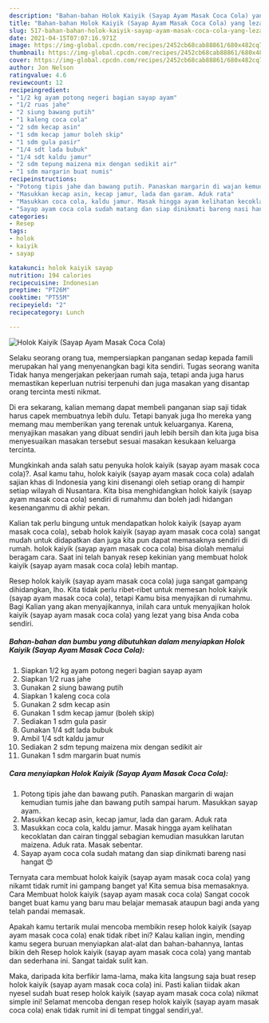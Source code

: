 ```yaml
---
description: "Bahan-bahan Holok Kaiyik (Sayap Ayam Masak Coca Cola) yang lezat Untuk Jualan"
title: "Bahan-bahan Holok Kaiyik (Sayap Ayam Masak Coca Cola) yang lezat Untuk Jualan"
slug: 517-bahan-bahan-holok-kaiyik-sayap-ayam-masak-coca-cola-yang-lezat-untuk-jualan
date: 2021-04-15T07:07:16.971Z
image: https://img-global.cpcdn.com/recipes/2452cb68cab88861/680x482cq70/holok-kaiyik-sayap-ayam-masak-coca-cola-foto-resep-utama.jpg
thumbnail: https://img-global.cpcdn.com/recipes/2452cb68cab88861/680x482cq70/holok-kaiyik-sayap-ayam-masak-coca-cola-foto-resep-utama.jpg
cover: https://img-global.cpcdn.com/recipes/2452cb68cab88861/680x482cq70/holok-kaiyik-sayap-ayam-masak-coca-cola-foto-resep-utama.jpg
author: Jon Nelson
ratingvalue: 4.6
reviewcount: 12
recipeingredient:
- "1/2 kg ayam potong negeri bagian sayap ayam"
- "1/2 ruas jahe"
- "2 siung bawang putih"
- "1 kaleng coca cola"
- "2 sdm kecap asin"
- "1 sdm kecap jamur boleh skip"
- "1 sdm gula pasir"
- "1/4 sdt lada bubuk"
- "1/4 sdt kaldu jamur"
- "2 sdm tepung maizena mix dengan sedikit air"
- "1 sdm margarin buat numis"
recipeinstructions:
- "Potong tipis jahe dan bawang putih. Panaskan margarin di wajan kemudian tumis jahe dan bawang putih sampai harum. Masukkan sayap ayam."
- "Masukkan kecap asin, kecap jamur, lada dan garam. Aduk rata"
- "Masukkan coca cola, kaldu jamur. Masak hingga ayam kelihatan kecoklatan dan cairan tinggal sebagian kemudian masukkan larutan maizena. Aduk rata. Masak sebentar."
- "Sayap ayam coca cola sudah matang dan siap dinikmati bareng nasi hangat 😍"
categories:
- Resep
tags:
- holok
- kaiyik
- sayap

katakunci: holok kaiyik sayap 
nutrition: 194 calories
recipecuisine: Indonesian
preptime: "PT26M"
cooktime: "PT55M"
recipeyield: "2"
recipecategory: Lunch

---
```



![Holok Kaiyik (Sayap Ayam Masak Coca Cola)](https://img-global.cpcdn.com/recipes/2452cb68cab88861/680x482cq70/holok-kaiyik-sayap-ayam-masak-coca-cola-foto-resep-utama.jpg)

Selaku seorang orang tua, mempersiapkan panganan sedap kepada famili merupakan hal yang menyenangkan bagi kita sendiri. Tugas seorang  wanita Tidak hanya mengerjakan pekerjaan rumah saja, tetapi anda juga harus memastikan keperluan nutrisi terpenuhi dan juga masakan yang disantap orang tercinta mesti nikmat.

Di era  sekarang, kalian memang dapat membeli panganan siap saji tidak harus capek membuatnya lebih dulu. Tetapi banyak juga lho mereka yang memang mau memberikan yang terenak untuk keluarganya. Karena, menyajikan masakan yang dibuat sendiri jauh lebih bersih dan kita juga bisa menyesuaikan masakan tersebut sesuai masakan kesukaan keluarga tercinta. 



Mungkinkah anda salah satu penyuka holok kaiyik (sayap ayam masak coca cola)?. Asal kamu tahu, holok kaiyik (sayap ayam masak coca cola) adalah sajian khas di Indonesia yang kini disenangi oleh setiap orang di hampir setiap wilayah di Nusantara. Kita bisa menghidangkan holok kaiyik (sayap ayam masak coca cola) sendiri di rumahmu dan boleh jadi hidangan kesenanganmu di akhir pekan.

Kalian tak perlu bingung untuk mendapatkan holok kaiyik (sayap ayam masak coca cola), sebab holok kaiyik (sayap ayam masak coca cola) sangat mudah untuk didapatkan dan juga kita pun dapat memasaknya sendiri di rumah. holok kaiyik (sayap ayam masak coca cola) bisa diolah memalui beragam cara. Saat ini telah banyak resep kekinian yang membuat holok kaiyik (sayap ayam masak coca cola) lebih mantap.

Resep holok kaiyik (sayap ayam masak coca cola) juga sangat gampang dihidangkan, lho. Kita tidak perlu ribet-ribet untuk memesan holok kaiyik (sayap ayam masak coca cola), tetapi Kamu bisa menyajikan di rumahmu. Bagi Kalian yang akan menyajikannya, inilah cara untuk menyajikan holok kaiyik (sayap ayam masak coca cola) yang lezat yang bisa Anda coba sendiri.

<!--inarticleads1-->

##### Bahan-bahan dan bumbu yang dibutuhkan dalam menyiapkan Holok Kaiyik (Sayap Ayam Masak Coca Cola):

1. Siapkan 1/2 kg ayam potong negeri bagian sayap ayam
1. Siapkan 1/2 ruas jahe
1. Gunakan 2 siung bawang putih
1. Siapkan 1 kaleng coca cola
1. Gunakan 2 sdm kecap asin
1. Gunakan 1 sdm kecap jamur (boleh skip)
1. Sediakan 1 sdm gula pasir
1. Gunakan 1/4 sdt lada bubuk
1. Ambil 1/4 sdt kaldu jamur
1. Sediakan 2 sdm tepung maizena mix dengan sedikit air
1. Gunakan 1 sdm margarin buat numis




<!--inarticleads2-->

##### Cara menyiapkan Holok Kaiyik (Sayap Ayam Masak Coca Cola):

1. Potong tipis jahe dan bawang putih. Panaskan margarin di wajan kemudian tumis jahe dan bawang putih sampai harum. Masukkan sayap ayam.
1. Masukkan kecap asin, kecap jamur, lada dan garam. Aduk rata
1. Masukkan coca cola, kaldu jamur. Masak hingga ayam kelihatan kecoklatan dan cairan tinggal sebagian kemudian masukkan larutan maizena. Aduk rata. Masak sebentar.
1. Sayap ayam coca cola sudah matang dan siap dinikmati bareng nasi hangat 😍




Ternyata cara membuat holok kaiyik (sayap ayam masak coca cola) yang nikamt tidak rumit ini gampang banget ya! Kita semua bisa memasaknya. Cara Membuat holok kaiyik (sayap ayam masak coca cola) Sangat cocok banget buat kamu yang baru mau belajar memasak ataupun bagi anda yang telah pandai memasak.

Apakah kamu tertarik mulai mencoba membikin resep holok kaiyik (sayap ayam masak coca cola) enak tidak ribet ini? Kalau kalian ingin, mending kamu segera buruan menyiapkan alat-alat dan bahan-bahannya, lantas bikin deh Resep holok kaiyik (sayap ayam masak coca cola) yang mantab dan sederhana ini. Sangat taidak sulit kan. 

Maka, daripada kita berfikir lama-lama, maka kita langsung saja buat resep holok kaiyik (sayap ayam masak coca cola) ini. Pasti kalian tiidak akan nyesel sudah buat resep holok kaiyik (sayap ayam masak coca cola) nikmat simple ini! Selamat mencoba dengan resep holok kaiyik (sayap ayam masak coca cola) enak tidak rumit ini di tempat tinggal sendiri,ya!.

